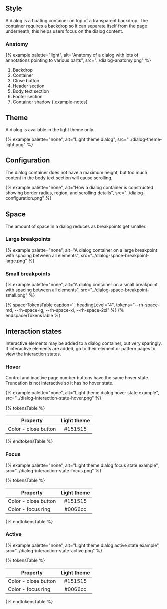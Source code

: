 

## Style

A dialog is a floating container on top of a transparent backdrop. The container requires a backdrop so it can separate itself from the page underneath, this helps users focus on the dialog content.

### Anatomy

{% example palette="light",
           alt="Anatomy of a dialog with lots of annotations pointing to various parts",
           src="../dialog-anatomy.png" %}

1. Backdrop
2. Container
3. Close button
4. Header section
5. Body text section
6. Footer section
7. Container shadow
   {.example-notes}



## Theme

A dialog is available in the light theme only.

{% example palette="none",
           alt="Light theme dialog",
           src="../dialog-theme-light.png" %}



## Configuration

The dialog container does not have a maximum height, but too much content in the body text section will cause scrolling.

{% example palette="none",
           alt="How a dialog container is constructed showing border radius, region, and scrolling details",
           src="../dialog-configuration.png" %}



## Space

The amount of space in a dialog reduces as breakpoints get smaller.
### Large breakpoints

{% example palette="none",
           alt="A dialog container on a large breakpoint with spacing between all elements",
           src="../dialog-space-breakpoint-large.png" %}

### Small breakpoints

{% example palette="none",
           alt="A dialog container on a small breakpoint with spacing between all elements",
           src="../dialog-space-breakpoint-small.png" %}

{% spacerTokensTable 
    caption='',
    headingLevel="4",
    tokens="--rh-space-md, --rh-space-lg,  --rh-space-xl, --rh-space-2xl" %}
{% endspacerTokensTable %}



## Interaction states

Interactive elements may be added to a dialog container, but very sparingly. If interactive elements are added, go to their element or pattern pages to view the interaction states.

### Hover

Control and inactive page number buttons have the same hover state. Truncation is not interactive so it has no hover state.

{% example palette="none",
           alt="Light theme dialog hover state example",
           src="../dialog-interaction-state-hover.png" %}

{% tokensTable %}

| Property             | Light theme |
| -------------------- | :---------: |
| Color - close button |#151515   |

{% endtokensTable %}

### Focus

{% example palette="none",
           alt="Light theme dialog focus state example",
           src="../dialog-interaction-state-focus.png" %}

{% tokensTable %}           

| Property             | Light theme |
| -------------------- | :---------: |
| Color - close button |#151515   |
| Color - focus ring   |#0066cc   |

{% endtokensTable %}

### Active

{% example palette="none",
           alt="Light theme dialog active state example",
           src="../dialog-interaction-state-active.png" %}

{% tokensTable %}           

| Property             | Light theme |
| -------------------- | :---------: |
| Color - close button |#151515   |
| Color - focus ring   |#0066cc   |

{% endtokensTable %}

